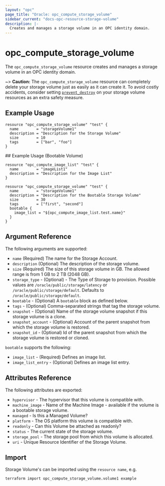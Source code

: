 ```yaml
---
layout: "opc"
page_title: "Oracle: opc_compute_storage_volume"
sidebar_current: "docs-opc-resource-storage-volume"
description: |-
  Creates and manages a storage volume in an OPC identity domain.
---
```


# opc\_compute\_storage\_volume

The ``opc_compute_storage_volume`` resource creates and manages a storage volume in an OPC identity domain.

~> **Caution:** The ``opc_compute_storage_volume`` resource can completely delete your storage volume just as easily as it can create it. To avoid costly accidents, consider setting [``prevent_destroy``](/docs/configuration/resources.html#prevent_destroy) on your storage volume resources as an extra safety measure.

## Example Usage

```
resource "opc_compute_storage_volume" "test" {
  name        = "storageVolume1"
  description = "Description for the Storage Volume"
  size        = 10
  tags        = ["bar", "foo"]
}
```

## Example Usage (Bootable Volume)
```
resource "opc_compute_image_list" "test" {
  name        = "imageList1"
  description = "Description for the Image List"
}

resource "opc_compute_storage_volume" "test" {
  name        = "storageVolume1"
  description = "Description for the Bootable Storage Volume"
  size        = 30
  tags        = ["first", "second"]
  bootable {
    image_list = "${opc_compute_image_list.test.name}"
  }
}
```

## Argument Reference

The following arguments are supported:

* `name` (Required) The name for the Storage Account.
* `description` (Optional) The description of the storage volume.
* `size` (Required) The size of this storage volume in GB. The allowed range is from 1 GB to 2 TB (2048 GB).
* `storage_type` - (Optional) - The Type of Storage to provision. Possible values are `/oracle/public/storage/latency` or `/oracle/public/storage/default`. Defaults to `/oracle/public/storage/default`.
* `bootable` - (Optional) A `bootable` block as defined below.
* `tags` - (Optional) Comma-separated strings that tag the storage volume.
* `snapshot` - (Optional) Name of the storage volume snapshot if this storage volume is a clone.
* `snapshot_account` - (Optional) Account of the parent snapshot from which the storage volume is restored.
* `snapshot_id` - (Optional) Id of the parent snapshot from which the storage volume is restored or cloned.

`bootable` supports the following:
* `image_list` - (Required) Defines an image list.
* `image_list_entry` - (Optional) Defines an image list entry.

## Attributes Reference

The following attributes are exported:

* `hypervisor` - The hypervisor that this volume is compatible with.
* `machine_image` - Name of the Machine Image - available if the volume is a bootable storage volume.
* `managed` - Is this a Managed Volume?
* `platform` - The OS platform this volume is compatible with.
* `readonly` - Can this Volume be attached as readonly?
* `status` - The current state of the storage volume.
* `storage_pool` - The storage pool from which this volume is allocated.
* `uri` - Unique Resource Identifier of the Storage Volume.

## Import

Storage Volume's can be imported using the `resource name`, e.g.

```
terraform import opc_compute_storage_volume.volume1 example
```
